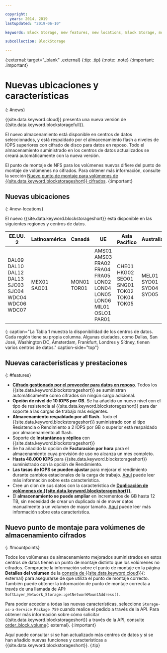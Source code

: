 ```yaml
---

copyright:
  years: 2014, 2019
lastupdated: "2019-06-10"

keywords: Block Storage, new features, new locations, Block Storage, mount point changes, select data centers, ISCSI,

subcollection: BlockStorage

---
```

{:external: target="_blank" .external}
{:tip: .tip}
{:note: .note}
{:important: .important}

# Nuevas ubicaciones y características
{: #news}

{{site.data.keyword.cloud}} presenta una nueva versión de {{site.data.keyword.blockstoragefull}}.

El nuevo almacenamiento está disponible en centros de datos seleccionados, y está respaldado por el almacenamiento flash a niveles de IOPS superiores con cifrado de disco para datos en reposo. Todo el almacenamiento suministrado en los centros de datos actualizados se creará automáticamente con la nueva versión.

El punto de montaje de NFS para los volúmenes nuevos difiere del punto de montaje de volúmenes no cifrados. Para obtener más información, consulte la sección [Nuevo punto de montaje para volúmenes de {{site.data.keyword.blockstorageshort}} cifrados](#mountpoints).
{:important}

## Nuevas ubicaciones
{: #new-locations}

El nuevo {{site.data.keyword.blockstorageshort}} está disponible en las siguientes regiones y centros de datos.

|EE.UU. 2|Latinoamérica|Canadá|UE|Asia Pacífico|Australia|
|-----|-----|-----|-----|-----|------|
| DAL09<br >DAL10<br />DAL12<br />DAL13<br />SJC03<br />SJC04<br />WDC04<br />WDC06<br />WDC07 | MEX01<br />SAO01 | MON01<br />TOR01  | AMS01<br />AMS03<br />FRA02<br />FRA04<br />FRA05<br />LON02<br />LON04<br />LON05<br />LON06<br />MIL01<br />OSLO1<br />PAR01 | CHE01<br />HKG02<br />SEO01<br />SNG01<br />TOK02<br />TOK04<br />TOK05 | MEL01<br />SYD01<br />SYD04<br />SYD05 |
{: caption="La Tabla 1 muestra la disponibilidad de los centros de datos. Cada región tiene su propia columna. Algunas ciudades, como Dallas, San José, Washington DC, Ámsterdam, Frankfurt, Londres y Sídney, tienen varios centros de datos." caption-side="top"}


## Nuevas características y prestaciones
{: #features}

- **[Cifrado gestionado por el proveedor para datos en reposo](/docs/infrastructure/BlockStorage?topic=BlockStorage-encryption)**.
  Todos los {{site.data.keyword.blockstorageshort}} se suministran automáticamente como cifrados sin ningún cargo adicional.
- **Opción de nivel de 10 IOPS por GB**.
  Se ha añadido un nuevo nivel con el tipo de resistencia al {{site.data.keyword.blockstorageshort}} para dar soporte a las cargas de trabajo más exigentes.
- **Almacenamiento respaldado por all flash.**
  Todo el {{site.data.keyword.blockstorageshort}} suministrado con el tipo Resistencia o Rendimiento a 2 IOPS por GB o superior está respaldado por almacenamiento all flash.
- Soporte de **Instantánea y réplica** con {{site.data.keyword.blockstorageshort}}
- Se ha añadido la opción de **Facturación por hora** para el almacenamiento cuya previsión de uso no alcanza un mes completo.
- **Hasta 48.000 IOPS** para {{site.data.keyword.blockstorageshort}} suministrado con la opción de Rendimiento.
- **Las tasas de IOPS se pueden ajustar** para mejorar el rendimiento durante cambios estacionales de la carga de trabajo. [Aquí](/docs/infrastructure/BlockStorage?topic=BlockStorage-adjustingIOPS) puede leer más información sobre esta característica.
- Cree un clon de sus datos con la característica de **[Duplicación de volúmenes de {{site.data.keyword.blockstorageshort}}](/docs/infrastructure/BlockStorage?topic=BlockStorage-duplicatevolume)**.
- El **almacenamiento se puede ampliar** en incrementos de GB hasta 12 TB, sin necesidad de crear un duplicado ni de mover datos manualmente a un volumen de mayor tamaño. [Aquí](/docs/infrastructure/BlockStorage?topic=BlockStorage-expandingcapacity) puede leer más información sobre esta característica.

## Nuevo punto de montaje para volúmenes de almacenamiento cifrados
{: #mountpoints}

Todos los volúmenes de almacenamiento mejorados suministrados en estos centros de datos tienen un punto de montaje distinto que los volúmenes no cifrados. Compruebe la información sobre el punto de montaje en la página **Detalles del volumen** de la [consola de {{site.data.keyword.cloud}}](https://{DomainName}/classic/storage/block){: external} para asegurarse de que utiliza el punto de montaje correcto. También puede obtener la información de punto de montaje correcta a través de una llamada de API: `SoftLayer_Network_Storage::getNetworkMountAddress()`.

Para poder acceder a todas las nuevas características, seleccione `Storage-as-a-Service Package 759` cuando realice el pedido a través de la API. Para obtener más información sobre cómo solicitar {{site.data.keyword.blockstorageshort}} a través de la API, consulte [order_block_volume](https://softlayer-python.readthedocs.io/en/latest/api/managers/block/#SoftLayer.managers.block.BlockStorageManager.order_block_volume){: external}.
{:important}

Aquí puede consultar si se han actualizado más centros de datos y si se han añadido nuevas funciones y características a {{site.data.keyword.blockstorageshort}}.
{:tip}
